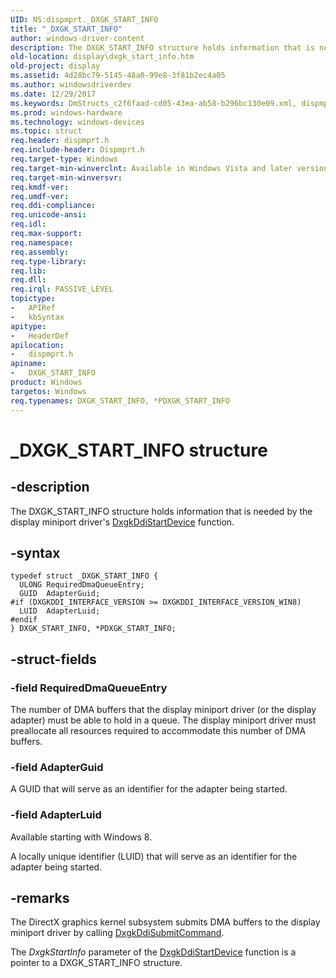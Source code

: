 ```yaml
---
UID: NS:dispmprt._DXGK_START_INFO
title: "_DXGK_START_INFO"
author: windows-driver-content
description: The DXGK_START_INFO structure holds information that is needed by the display miniport driver's DxgkDdiStartDevice function.
old-location: display\dxgk_start_info.htm
old-project: display
ms.assetid: 4d28bc79-5145-48a0-99e8-3f81b2ec4a05
ms.author: windowsdriverdev
ms.date: 12/29/2017
ms.keywords: DmStructs_c2f6faad-cd05-43ea-ab58-b296bc130e09.xml, dispmprt/DXGK_START_INFO, display.dxgk_start_info, _DXGK_START_INFO, DXGK_START_INFO structure [Display Devices], PDXGK_START_INFO, PDXGK_START_INFO structure pointer [Display Devices], *PDXGK_START_INFO, dispmprt/PDXGK_START_INFO, DXGK_START_INFO
ms.prod: windows-hardware
ms.technology: windows-devices
ms.topic: struct
req.header: dispmprt.h
req.include-header: Dispmprt.h
req.target-type: Windows
req.target-min-winverclnt: Available in Windows Vista and later versions of the Windows operating systems.
req.target-min-winversvr: 
req.kmdf-ver: 
req.umdf-ver: 
req.ddi-compliance: 
req.unicode-ansi: 
req.idl: 
req.max-support: 
req.namespace: 
req.assembly: 
req.type-library: 
req.lib: 
req.dll: 
req.irql: PASSIVE_LEVEL
topictype:
-	APIRef
-	kbSyntax
apitype:
-	HeaderDef
apilocation:
-	dispmprt.h
apiname:
-	DXGK_START_INFO
product: Windows
targetos: Windows
req.typenames: DXGK_START_INFO, *PDXGK_START_INFO
---
```


# _DXGK_START_INFO structure


## -description


The DXGK_START_INFO structure holds information that is needed by the display miniport driver's <a href="..\dispmprt\nc-dispmprt-dxgkddi_start_device.md">DxgkDdiStartDevice</a> function.


## -syntax


````
typedef struct _DXGK_START_INFO {
  ULONG RequiredDmaQueueEntry;
  GUID  AdapterGuid;
#if (DXGKDDI_INTERFACE_VERSION >= DXGKDDI_INTERFACE_VERSION_WIN8)
  LUID  AdapterLuid;
#endif 
} DXGK_START_INFO, *PDXGK_START_INFO;
````


## -struct-fields




### -field RequiredDmaQueueEntry

The number of DMA buffers that the display miniport driver (or the display adapter) must be able to hold in a queue. The display miniport driver must preallocate all resources required to accommodate this number of DMA buffers. 


### -field AdapterGuid

A GUID that will serve as an identifier for the adapter being started.


### -field AdapterLuid

Available starting with Windows 8.

A locally unique identifier (LUID) that will serve as an identifier for the adapter being started.


## -remarks


The DirectX graphics kernel subsystem submits DMA buffers to the display miniport driver by calling <a href="..\d3dkmddi\nc-d3dkmddi-dxgkddi_submitcommand.md">DxgkDdiSubmitCommand</a>.

The <i>DxgkStartInfo</i> parameter of the <a href="..\dispmprt\nc-dispmprt-dxgkddi_start_device.md">DxgkDdiStartDevice</a> function is a pointer to a DXGK_START_INFO structure. 


